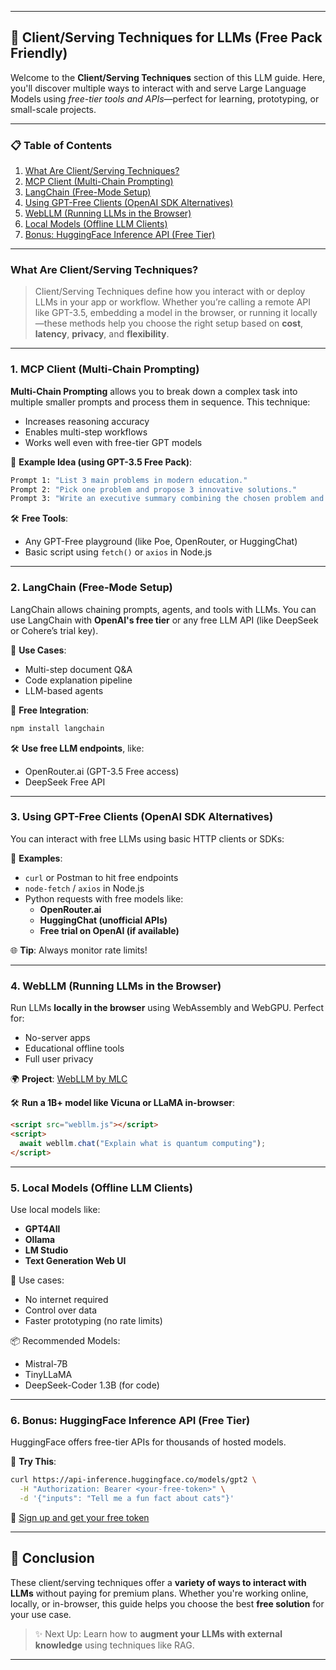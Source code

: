 
---

## 🔌 Client/Serving Techniques for LLMs (Free Pack Friendly)

Welcome to the **Client/Serving Techniques** section of this LLM guide. Here, you'll discover multiple ways to interact with and serve Large Language Models using *free-tier tools and APIs*—perfect for learning, prototyping, or small-scale projects.

---

### 📋 Table of Contents

1. [What Are Client/Serving Techniques?](#what-are-clientserving-techniques)
2. [MCP Client (Multi-Chain Prompting)](#1-mcp-client-multi-chain-prompting)
3. [LangChain (Free-Mode Setup)](#2-langchain-free-mode-setup)
4. [Using GPT-Free Clients (OpenAI SDK Alternatives)](#3-using-gpt-free-clients-openai-sdk-alternatives)
5. [WebLLM (Running LLMs in the Browser)](#4-webllm-running-llms-in-the-browser)
6. [Local Models (Offline LLM Clients)](#5-local-models-offline-llm-clients)
7. [Bonus: HuggingFace Inference API (Free Tier)](#6-bonus-huggingface-inference-api-free-tier)

---

### What Are Client/Serving Techniques?

> Client/Serving Techniques define how you interact with or deploy LLMs in your app or workflow. Whether you’re calling a remote API like GPT-3.5, embedding a model in the browser, or running it locally—these methods help you choose the right setup based on **cost**, **latency**, **privacy**, and **flexibility**.

---

### 1. MCP Client (Multi-Chain Prompting)

**Multi-Chain Prompting** allows you to break down a complex task into multiple smaller prompts and process them in sequence. This technique:

- Increases reasoning accuracy
- Enables multi-step workflows
- Works well even with free-tier GPT models

📌 **Example Idea (using GPT-3.5 Free Pack)**:
```bash
Prompt 1: "List 3 main problems in modern education."
Prompt 2: "Pick one problem and propose 3 innovative solutions."
Prompt 3: "Write an executive summary combining the chosen problem and its best solution."
```

🛠 **Free Tools**:
- Any GPT-Free playground (like Poe, OpenRouter, or HuggingChat)
- Basic script using `fetch()` or `axios` in Node.js

---

### 2. LangChain (Free-Mode Setup)

LangChain allows chaining prompts, agents, and tools with LLMs. You can use LangChain with **OpenAI's free tier** or any free LLM API (like DeepSeek or Cohere’s trial key).

🧪 **Use Cases**:
- Multi-step document Q&A
- Code explanation pipeline
- LLM-based agents

🔧 **Free Integration**:
```bash
npm install langchain
```

🛠 **Use free LLM endpoints**, like:
- OpenRouter.ai (GPT-3.5 Free access)
- DeepSeek Free API

---

### 3. Using GPT-Free Clients (OpenAI SDK Alternatives)

You can interact with free LLMs using basic HTTP clients or SDKs:

🔌 **Examples**:
- `curl` or Postman to hit free endpoints
- `node-fetch` / `axios` in Node.js
- Python requests with free models like:
  - **OpenRouter.ai**
  - **HuggingChat (unofficial APIs)**
  - **Free trial on OpenAI (if available)**

🌐 **Tip**: Always monitor rate limits!

---

### 4. WebLLM (Running LLMs in the Browser)

Run LLMs **locally in the browser** using WebAssembly and WebGPU. Perfect for:

- No-server apps
- Educational offline tools
- Full user privacy

🌍 **Project**: [WebLLM by MLC](https://github.com/mlc-ai/web-llm)

🛠️ **Run a 1B+ model like Vicuna or LLaMA in-browser**:
```html
<script src="webllm.js"></script>
<script>
  await webllm.chat("Explain what is quantum computing");
</script>
```

---

### 5. Local Models (Offline LLM Clients)

Use local models like:
- **GPT4All**
- **Ollama**
- **LM Studio**
- **Text Generation Web UI**

🧠 Use cases:
- No internet required
- Control over data
- Faster prototyping (no rate limits)

📦 Recommended Models:
- Mistral-7B
- TinyLLaMA
- DeepSeek-Coder 1.3B (for code)

---

### 6. Bonus: HuggingFace Inference API (Free Tier)

HuggingFace offers free-tier APIs for thousands of hosted models.

🧪 **Try This**:
```bash
curl https://api-inference.huggingface.co/models/gpt2 \
  -H "Authorization: Bearer <your-free-token>" \
  -d '{"inputs": "Tell me a fun fact about cats"}'
```

🔗 [Sign up and get your free token](https://huggingface.co)

---

## 🧩 Conclusion

These client/serving techniques offer a **variety of ways to interact with LLMs** without paying for premium plans. Whether you're working online, locally, or in-browser, this guide helps you choose the best **free solution** for your use case.

> ✨ Next Up: Learn how to **augment your LLMs with external knowledge** using techniques like RAG.

---
